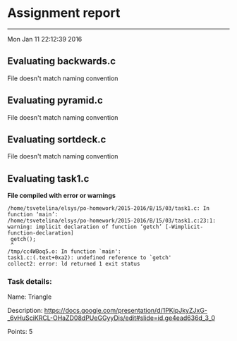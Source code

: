 # Assignment report
---
Mon Jan 11 22:12:39 2016

## Evaluating backwards.c

File doesn't match naming convention

## Evaluating pyramid.c

File doesn't match naming convention

## Evaluating sortdeck.c

File doesn't match naming convention

## Evaluating task1.c

**File compiled with error or warnings**

```
/home/tsvetelina/elsys/po-homework/2015-2016/B/15/03/task1.c: In function ‘main’:
/home/tsvetelina/elsys/po-homework/2015-2016/B/15/03/task1.c:23:1: warning: implicit declaration of function ‘getch’ [-Wimplicit-function-declaration]
 getch();
 ^
/tmp/cc4WBoq5.o: In function `main':
task1.c:(.text+0xa2): undefined reference to `getch'
collect2: error: ld returned 1 exit status
```

### Task details:

Name: Triangle

Description: https://docs.google.com/presentation/d/1PKipJkyZJxG-_6vHuSciKRCL-OHaZD08dPUeGGyyDis/edit#slide=id.ge4ead636d_3_0

Points: 5
